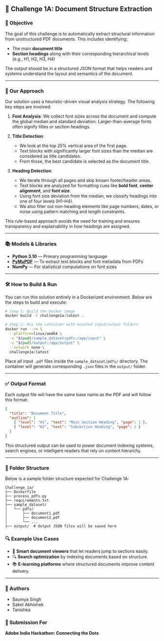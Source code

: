 ## 📄 Challenge 1A: Document Structure Extraction

### 🧠 Objective

The goal of this challenge is to automatically extract structural information from unstructured PDF documents. This includes identifying:

* The main **document title**
* **Section headings** along with their corresponding hierarchical levels (e.g., H1, H2, H3, H4)

The output should be in a structured JSON format that helps readers and systems understand the layout and semantics of the document.

---

### 🧠 Our Approach

Our solution uses a heuristic-driven visual analysis strategy. The following key steps are involved:

1. **Font Analysis**: We collect font sizes across the document and compute the global median and standard deviation. Larger-than-average fonts often signify titles or section headings.

2. **Title Detection**:

   * We look at the top 25% vertical area of the first page.
   * Text blocks with significantly larger font sizes than the median are considered as title candidates.
   * From those, the best candidate is selected as the document title.

3. **Heading Detection**:

   * We iterate through all pages and skip known footer/header areas.
   * Text blocks are analyzed for formatting cues like **bold font**, **center alignment**, and **font size**.
   * Using font size deviation from the median, we classify headings into one of four levels (H1–H4).
   * We also filter out non-heading elements like page numbers, dates, or noise using pattern matching and length constraints.

This rule-based approach avoids the need for training and ensures transparency and explainability in how headings are assigned.

---

### 📚 Models & Libraries

* **Python 3.10** — Primary programming language
* **[PyMuPDF](https://pymupdf.readthedocs.io/en/latest/)** — To extract text blocks and font metadata from PDFs
* **NumPy** — For statistical computations on font sizes

---

### 🛠️ How to Build & Run

You can run this solution entirely in a Dockerized environment. Below are the steps to build and execute:

```bash
# Step 1: Build the Docker image
docker build -t challenge1a:latest .

# Step 2: Run the container with mounted input/output folders
docker run --rm \
  --platform=linux/amd64 \
  -v "$(pwd)/sample_dataset/pdfs:/app/input" \
  -v "$(pwd)/output:/app/output" \
  --network none \
  challenge1a:latest
```

Place all input `.pdf` files inside the `sample_dataset/pdfs/` directory. The container will generate corresponding `.json` files in the `output/` folder.

---

### ✅ Output Format

Each output file will have the same base name as the PDF and will follow this format:

```json
{
  "title": "Document Title",
  "outline": [
    { "level": "H1", "text": "Main Section Heading", "page": 1 },
    { "level": "H2", "text": "Subsection Heading", "page": 2 }
  ]
}
```

This structured output can be used to power document indexing systems, search engines, or intelligent readers that rely on content hierarchy.

---

### 📁 Folder Structure

Below is a sample folder structure expected for Challenge 1A:

```
Challenge_1a/
├── Dockerfile
├── process_pdfs.py
├── requirements.txt
├── sample_dataset/
│   └── pdfs/
│       ├── document1.pdf
│       ├── document2.pdf
│       └── ...
├── output/  # Output JSON files will be saved here
```

### 🔍 Example Use Cases

* 📖 **Smart document viewers** that let readers jump to sections easily.
* 🔍 **Search optimization** by indexing documents based on structure.
* 📚 **E-learning platforms** where structured documents improve content delivery.

---

### 👥 Authors

* Saumya Singh
* Saket Abhishek
* Tanishka

### 🌟 Submission For

**Adobe India Hackathon: Connecting the Dots**